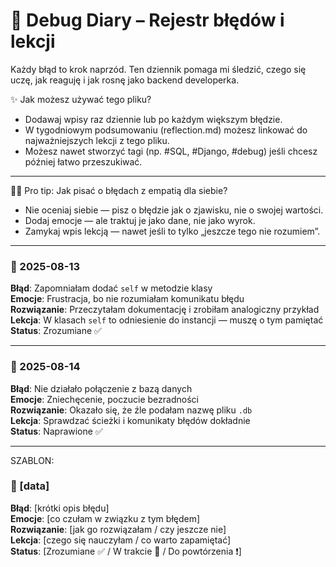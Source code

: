 # 🐞 Debug Diary – Rejestr błędów i lekcji

Każdy błąd to krok naprzód. Ten dziennik pomaga mi śledzić, czego się uczę, jak reaguję i jak rosnę jako backend developerka.

✨ Jak możesz używać tego pliku?

- Dodawaj wpisy raz dziennie lub po każdym większym błędzie.
- W tygodniowym podsumowaniu (reflection.md) możesz linkować do najważniejszych lekcji z tego pliku.
- Możesz nawet stworzyć tagi (np. #SQL, #Django, #debug) jeśli chcesz później łatwo przeszukiwać.

---

🧘‍♀️ Pro tip: Jak pisać o błędach z empatią dla siebie?

- Nie oceniaj siebie — pisz o błędzie jak o zjawisku, nie o swojej wartości.
- Dodaj emocje — ale traktuj je jako dane, nie jako wyrok.
- Zamykaj wpis lekcją — nawet jeśli to tylko „jeszcze tego nie rozumiem”.

---

### 📅 2025-08-13
**Błąd**: Zapomniałam dodać `self` w metodzie klasy  
**Emocje**: Frustracja, bo nie rozumiałam komunikatu błędu  
**Rozwiązanie**: Przeczytałam dokumentację i zrobiłam analogiczny przykład  
**Lekcja**: W klasach `self` to odniesienie do instancji — muszę o tym pamiętać  
**Status**: Zrozumiane ✅

---

### 📅 2025-08-14
**Błąd**: Nie działało połączenie z bazą danych  
**Emocje**: Zniechęcenie, poczucie bezradności  
**Rozwiązanie**: Okazało się, że źle podałam nazwę pliku `.db`  
**Lekcja**: Sprawdzać ścieżki i komunikaty błędów dokładnie  
**Status**: Naprawione ✅

---

SZABLON:

### 📅 [data]
**Błąd**: [krótki opis błędu]  
**Emocje**: [co czułam w związku z tym błędem]  
**Rozwiązanie**: [jak go rozwiązałam / czy jeszcze nie]  
**Lekcja**: [czego się nauczyłam / co warto zapamiętać]  
**Status**: [Zrozumiane ✅ / W trakcie 🔄 / Do powtórzenia ❗]
